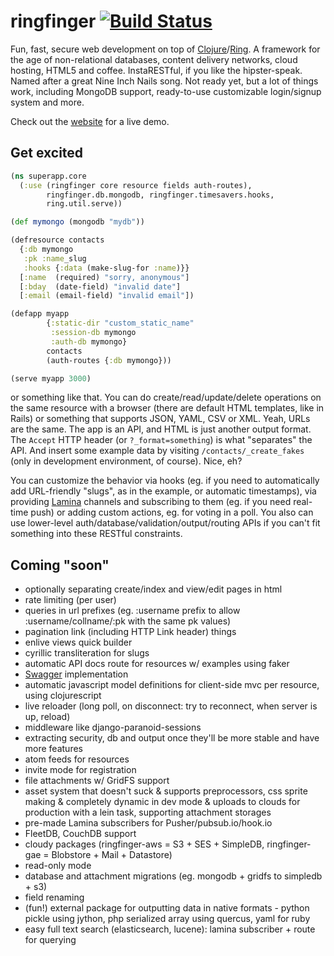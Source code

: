 # ringfinger [![Build Status](https://secure.travis-ci.org/myfreeweb/ringfinger.png)](http://travis-ci.org/) #
Fun, fast, secure web development on top of [Clojure](http://clojure.org)/[Ring](https://github.com/mmcgrana/ring).
A framework for the age of non-relational databases, content delivery networks, cloud hosting, HTML5 and coffee.
InstaRESTful, if you like the hipster-speak. Named after a great Nine Inch Nails song.
Not ready yet, but a lot of things work, including MongoDB support, ready-to-use customizable login/signup system and more.

Check out the [website](http://ringfinger.floatboth.com) for a live demo.

## Get excited ##

```clojure
(ns superapp.core
  (:use (ringfinger core resource fields auth-routes),
        ringfinger.db.mongodb, ringfinger.timesavers.hooks,
        ring.util.serve))

(def mymongo (mongodb "mydb"))

(defresource contacts
  {:db mymongo
   :pk :name_slug
   :hooks {:data (make-slug-for :name)}}
  [:name  (required) "sorry, anonymous"]
  [:bday  (date-field) "invalid date"]
  [:email (email-field) "invalid email"])

(defapp myapp
        {:static-dir "custom_static_name"
         :session-db mymongo
         :auth-db mymongo}
        contacts
        (auth-routes {:db mymongo}))

(serve myapp 3000)
```

or something like that. You can do create/read/update/delete operations on the same resource with a browser
(there are default HTML templates, like in Rails) or something that supports JSON, YAML, CSV or XML.
Yeah, URLs are the same. The app is an API, and HTML is just another output format.
The `Accept` HTTP header (or `?_format=something`) is what "separates" the API.
And insert some example data by visiting `/contacts/_create_fakes` (only in development environment, of course). Nice, eh?

You can customize the behavior via hooks (eg. if you need to automatically add URL-friendly "slugs", as in the example, or automatic timestamps),
via providing [Lamina](https://github.com/ztellman/lamina) channels and subscribing to them (eg. if you need real-time push)
or adding custom actions, eg. for voting in a poll.
You also can use lower-level auth/database/validation/output/routing APIs if you can't fit something into these RESTful constraints.

## Coming "soon" ##

- optionally separating create/index and view/edit pages in html
- rate limiting (per user)
- queries in url prefixes (eg. :username prefix to allow :username/collname/:pk with the same pk values)
- pagination link (including HTTP Link header) things
- enlive views quick builder
- cyrillic transliteration for slugs
- automatic API docs route for resources w/ examples using faker
- [Swagger](http://swagger.wordnik.com) implementation
- automatic javascript model definitions for client-side mvc per resource, using clojurescript
- live reloader (long poll, on disconnect: try to reconnect, when server is up, reload)
- middleware like django-paranoid-sessions
- extracting security, db and output once they'll be more stable and have more features
- atom feeds for resources
- invite mode for registration
- file attachments w/ GridFS support
- asset system that doesn't suck & supports preprocessors, css sprite making & completely dynamic in dev mode & uploads to clouds for production with a lein task, supporting attachment storages
- pre-made Lamina subscribers for Pusher/pubsub.io/hook.io
- FleetDB, CouchDB support
- cloudy packages (ringfinger-aws = S3 + SES + SimpleDB, ringfinger-gae = Blobstore + Mail + Datastore)
- read-only mode
- database and attachment migrations (eg. mongodb + gridfs to simpledb + s3)
- field renaming
- (fun!) external package for outputting data in native formats - python pickle using jython, php serialized array using quercus, yaml for ruby
- easy full text search (elasticsearch, lucene): lamina subscriber + route for querying
